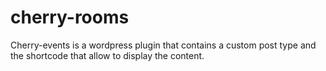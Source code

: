# cherry-rooms

Cherry-events is a wordpress plugin that contains a custom post type and the shortcode that allow 
to display the content.



